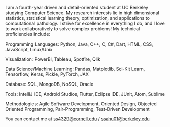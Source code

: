 I am a fourth-year driven and detail-oriented student at UC Berkeley studying Computer Science. My research interests lie in high dimensional statistics, statistical learning theory, optimization, and applications to computational pathology. I strive for excellence in everything I do, and I love to work collaboratively to solve complex problems! My technical proficiencies include:

Programming Languages: Python, Java, C++, C, C#, Dart, HTML, CSS, JavaScript, Linux/Unix

Visualization: PowerBI, Tableau, Spotfire, Qlik

Data Science/Machine Learning: Pandas, Matplotlib, Sci-Kit Learn, Tensorflow, Keras, Pickle, PyTorch, JAX

Database: SQL, MongoDB, NoSQL, Oracle

Tools: IntelliJ IDE, Android Studios, Flutter, Eclipse IDE, JUnit, Atom, Sublime

Methodologies: Agile Software Development, Oriented Design, Objected Oriented Programming, Pair-Programming, Test-Driven Development

You can contact me at ss4329@cornell.edu / ssahu01@berkeley.edu
<!---
sharansahu/sharansahu is a ✨ special ✨ repository because its `README.md` (this file) appears on your GitHub profile.
You can click the Preview link to take a look at your changes.
--->
